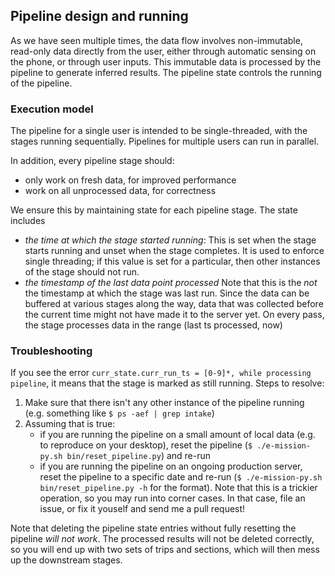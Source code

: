 ## Pipeline design and running ##

As we have seen multiple times, the data flow involves non-immutable, read-only
data directly from the user, either through automatic sensing on the phone, or
through user inputs. This immutable data is processed by the pipeline to
generate inferred results. The pipeline state controls the running of the pipeline.

### Execution model ###
The pipeline for a single user is intended to be single-threaded, with the
stages running sequentially. Pipelines for multiple users can run in parallel.

In addition, every pipeline stage should:
- only work on fresh data, for improved performance
- work on all unprocessed data, for correctness

We ensure this by maintaining state for each pipeline stage. The state includes
- *the time at which the stage started running*: This is set when the stage
starts running and unset when the stage completes. It is used to enforce
single threading; if this value is set for a particular, then other instances
of the stage should not run.
- *the timestamp of the last data point processed* Note that this is the
*not* the timestamp at which the stage was last run. Since the data can be
buffered at various stages along the way, data that was collected before the
current time might not have made it to the server yet. On every pass, the stage
processes data in the range (last ts processed, now)

### Troubleshooting ###
If you see the error `curr_state.curr_run_ts = [0-9]*, while processing pipeline`, it means that the stage is marked as still running.
Steps to resolve:
1. Make sure that there isn't any other instance of the pipeline running (e.g. something like `$ ps -aef | grep intake`)
1. Assuming that is true:
    - if you are running the pipeline on a small amount of local data (e.g. to
      reproduce on your desktop), reset the pipeline (`$ ./e-mission-py.sh bin/reset_pipeline.py`) and re-run
    - if you are running the pipeline on an ongoing production server, reset
      the pipeline to a specific date and re-run (`$ ./e-mission-py.sh bin/reset_pipeline.py -h` for the format). Note that this is a trickier
      operation, so you may run into corner cases. In that case, file an issue, or
      fix it youself and send me a pull request!

Note that deleting the pipeline state entries without fully resetting the pipeline *will not work*. The processed results will not be deleted correctly, so you will end up with two sets of trips and sections, which will then mess up the downstream stages.
